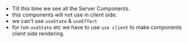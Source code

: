 
- Till this time we see all the Server Components.
- this components will not use in client side.
- we can't use `useState` & `useEffect`
- for run `useState` etc we have to use `use client` to make components client side rendering.

